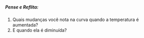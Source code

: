 ##### Pense e Reflita:
1. Quais mudanças você nota na curva quando a temperatura é aumentada?
2. E quando ela é diminuída?
